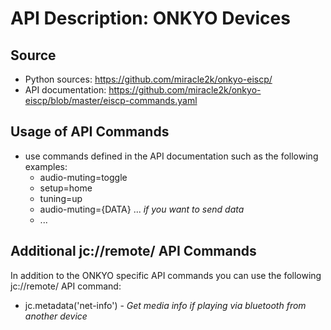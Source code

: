 # API Description: ONKYO Devices

## Source

* Python sources: https://github.com/miracle2k/onkyo-eiscp/
* API documentation: https://github.com/miracle2k/onkyo-eiscp/blob/master/eiscp-commands.yaml

## Usage of API Commands

* use commands defined in the API documentation such as the following examples:
  * audio-muting=toggle
  * setup=home 
  * tuning=up
  * audio-muting={DATA} ... _if you want to send data_
  * ...
  
## Additional jc://remote/ API Commands

In addition to the ONKYO specific API commands you can use the following jc://remote/ API command:

* jc.metadata('net-info') - _Get media info if playing via bluetooth from another device_
  